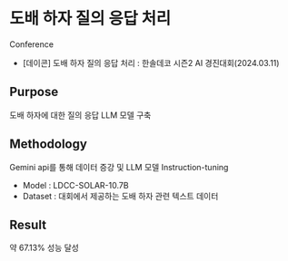 # 도배 하자 질의 응답 처리
Conference

  - [데이콘] 도배 하자 질의 응답 처리 : 한솔데코 시즌2 AI 경진대회(2024.03.11)

## Purpose
도배 하자에 대한 질의 응답 LLM 모델 구축

## Methodology
Gemini api를 통해 데이터 증강 및 LLM 모델 Instruction-tuning
	
  - Model : LDCC-SOLAR-10.7B
  - Dataset : 대회에서 제공하는 도배 하자 관련 텍스트 데이터

## Result
약 67.13% 성능 달성